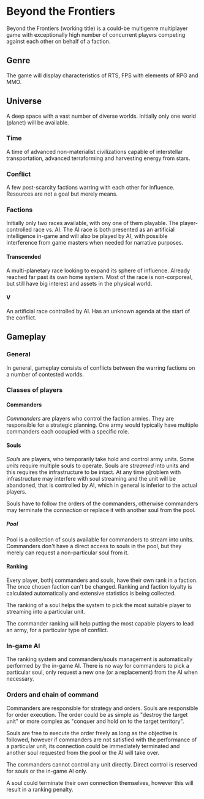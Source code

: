 # Beyond the Frontiers

Beyond the Frontiers (working title) is a could-be multigenre multiplayer game with exceptionally high number of concurrent players competing against each other on behalf of a faction.

## Genre

The game will display characteristics of RTS, FPS with elements of RPG and MMO.

## Universe

A deep space with a vast number of diverse worlds. Initially only one world (planet) will be available.

### Time

A time of advanced non-materialist civilizations capable of interstellar transportation, advanced terraforming and harvesting energy from stars.

### Conflict

A few post-scarcity factions warring with each other for influence. Resources are not a goal but merely means.

### Factions

Initially only two races available, with ony one of them playable. The player-controlled race vs. AI. The AI race is both presented as an artificial intelligence in-game and will also be played by AI, with possible interference from game masters when needed for narrative purposes.

#### Transcended

A multi-planetary race looking to expand its sphere of influence. Already reached far past its own home system. Most of the race is non-corporeal, but still have big interest and assets in the physical world.

#### V

An artificial race controlled by AI. Has an unknown agenda at the start of the conflict.

## Gameplay

### General

In general, gameplay consists of conflicts between the warring factions on a number of contested worlds.

### Classes of players

#### Commanders

*Commanders* are players who control the faction armies. They are responsible for a strategic planning. One army would typically have multiple commanders each occupied with a specific role.

#### Souls

*Souls* are players, who temporarily take hold and control army units. Some *units* require multiple souls to operate. Souls are *streamed* into units and this requires the infrastructure to be intact. At any time p[roblem with infrastructure may interfere with soul streaming and the unit will be abandoned, that is controlled by AI, which in general is inferior to the actual players.

Souls have to follow the orders of the commanders, otherwise commanders may terminate the *connection* or replace it with another soul from the pool.

##### Pool

Pool is a collection of souls available for commanders to stream into units. Commanders don't have a direct access to souls in the pool, but they merely can request a non-particular soul from it.

#### Ranking

Every player, bothj commanders and souls, have their own rank in a faction. The once chosen faction can't be changed. Ranking and faction loyalty is calculated automatically and extensive statistics is being collected.

The ranking of a soul helps the system to pick the most suitable player to streaming into a particular unit.

The commander ranking will help putting the most capable players to lead an army, for a particular type of conflict.

### In-game AI

The ranking system and commanders/souls management is automatically performed by the in-game AI. There is no way for commanders to pick a particular soul, only request a new one (or a replacement) from the AI when necessary.

### Orders and chain of command

Commanders are responsible for strategy and orders. Souls are responsible for order execution. The order could be as simple as "destroy the target unit" or more complex as "conquer and hold on to the target territory".

Souls are free to execute the order freely as long as the objective is followed, however if commanders are not satisfied with the performance of a particular unit, its connection could be immediately terminated and another soul requested from the pool or the AI will take over.

The commanders cannot control any unit directly. Direct control is reserved for souls or the in-game AI only.

A soul could terminate their own connection themselves, however this will result in a ranking penalty.
